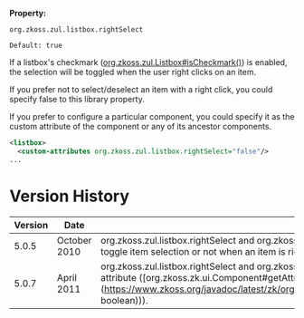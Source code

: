 **Property:**

`org.zkoss.zul.listbox.rightSelect`

`Default: true`

If a listbox's checkmark
([org.zkoss.zul.Listbox#isCheckmark()](https://www.zkoss.org/javadoc/latest/zk/org/zkoss/zul/Listbox.html#isCheckmark())) is
enabled, the selection will be toggled when the user right clicks on an
item.

If you prefer not to select/deselect an item with a right click, you
could specify false to this library property.

If you prefer to configure a particular component, you could specify it
as the custom attribute of the component or any of its ancestor
components.

```xml
<listbox>
  <custom-attributes org.zkoss.zul.listbox.rightSelect="false"/>
...
```

# Version History

| Version | Date         | Content                                                                                                                                                                                                                            |
|---------|--------------|------------------------------------------------------------------------------------------------------------------------------------------------------------------------------------------------------------------------------------|
| 5.0.5   | October 2010 | org.zkoss.zul.listbox.rightSelect and org.zkoss.zul.tree.rightSelect are introduced to control whether to toggle item selection or not when an item is right clicked on a tree or a listbox with checkmark.                        |
| 5.0.7   | April 2011   | org.zkoss.zul.listbox.rightSelect and org.zkoss.zul.tree.rightSelect could be specified as component's attribute ([org.zkoss.zk.ui.Component#getAttribute(java.lang.String, boolean)](https://www.zkoss.org/javadoc/latest/zk/org/zkoss/zk/ui/Component.html#getAttribute(java.lang.String, boolean))). |
